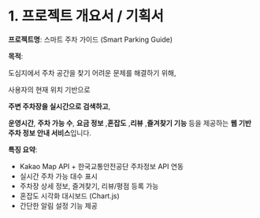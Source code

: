 # 1. 프로젝트 개요서 / 기획서

**프로젝트명**: 스마트 주차 가이드 (Smart Parking Guide)

**목적**:

도심지에서 주차 공간을 찾기 어려운 문제를 해결하기 위해,

사용자의 현재 위치 기반으로

**주변 주차장을 실시간으로 검색하고**,

**운영시간**, **주차 가능 수**, **요금 정보** ,**혼잡도** ,**리뷰** ,**즐겨찾기 기능** 등을 제공하는 
**웹 기반 주차 정보 안내 서비스**입니다.

**특징 요약**:

- Kakao Map API + 한국교통안전공단 주차정보 API 연동
- 실시간 주차 가능 대수 표시
- 주차장 상세 정보, 즐겨찾기, 리뷰/평점 등록 가능
- 혼잡도 시각화 대시보드 (Chart.js)
- 간단한 알림 설정 기능 제공